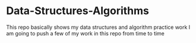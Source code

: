 # Data-Structures-Algorithms
This repo basically shows my data structures and algorithm practice work
I am going to push a few of my work in this repo from time to time
